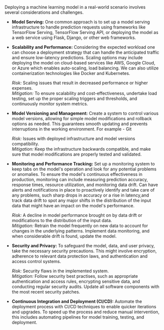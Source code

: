 Deploying a machine learning model in a real-world scenario involves several considerations and challenges.

* **Model Serving:** One common approach is to set up a model serving infrastructure to handle prediction requests using frameworks like TensorFlow Serving, TensorFlow Serving API, or deploying the model as a web service using Flask, Django, or other web frameworks.

* **Scalability and Performance:** Considering the expected workload one can choose a deployment strategy that can handle the anticipated traffic and ensure low-latency predictions. Scaling options may include deploying the model on cloud-based services like AWS, Google Cloud, or Azure which enables auto-scaling, load balancing. We can also utilize containerization technologies like Docker and Kubernetes.

  *Risk:* Scaling issues that result in decreased performance or higher expenses.<br />
  *Mitigation:* To ensure scalability and cost-effectiveness, undertake load testing, set up the proper scaling triggers and thresholds, and continuously monitor             system metrics.

* **Model Versioning and Management:** Create a system to control various model versions, allowing for simple model modifications and rollback options as needed. This guarantees smooth updating and prevents interruptions in the working environment. For example - Git 

  *Risk:* Issues with deployed infrastructure and model versions compatibility.<br />
  *Mitigation:* Keep the infrastructure backwards compatible, and make sure that model modifications are properly tested and validated.

* **Monitoring and Performance Tracking:** Set up a monitoring system to keep tabs on the model's operation and look for any potential problems or anomalies. To ensure the model's continuous effectiveness in production, monitoring can include measuring prediction accuracy, response times, resource utilization, and monitoring data drift. Can have alerts and notifications in place to proactively identify and take care of any problems, such sharp drops in accuracy or a rise in latency,and track data drift to spot any major shifts in the distribution of the input data that might have an impact on the model's performance.

  *Risk:* A decline in model performance brought on by data drift or modifications to the distribution of the input data.<br />
  *Mitigation:* Retrain the model frequently on new data to account for changes in the underlying patterns. Implement data monitoring, and when considerable drift            is found, update the model.

* **Security and Privacy:** To safeguard the model, data, and user privacy, take the necessary security precautions. This might involve encryption, adherence to relevant data protection laws, and authentication and access control systems.

  *Risk:* Security flaws in the implemented system.<br />
  *Mitigation:* Follow security best practises, such as appropriate authentication and access rules, encrypting sensitive data, and conducting regular security               audits. Update all software components with the most recent security patches.	

* **Continuous Integration and Deployment (CI/CD):** Automate the deployment process with CI/CD techniques to enable quicker iterations and upgrades. To speed up the process and reduce manual intervention, this includes automating pipelines for model training, testing, and deployment.
